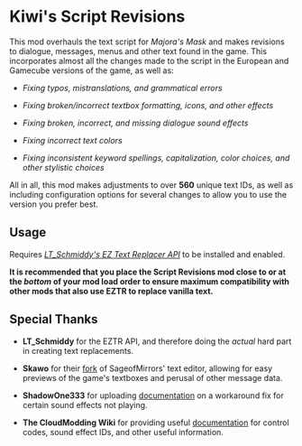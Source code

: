 # Kiwi's Script Revisions
This mod overhauls the text script for *Majora's Mask* and makes revisions to dialogue, messages, menus and other text found in the game. This incorporates almost all the changes made to the script in the European and Gamecube versions of the game, as well as:

 - *Fixing typos, mistranslations, and grammatical errors*
   
  - *Fixing broken/incorrect textbox formatting, icons, and other effects*
   
  - *Fixing broken, incorrect, and missing dialogue sound effects*
   
  - *Fixing incorrect text colors*
   
   - *Fixing inconsistent keyword spellings, capitalization, color choices,
   and other stylistic choices*

All in all, this mod makes adjustments to over **560** unique text IDs, as well as including configuration options for several changes to allow you to use the version you prefer best.


## Usage
Requires [*LT_Schmiddy's EZ Text Replacer API*](https://thunderstore.io/c/zelda-64-recompiled/p/LT_Schmiddy/EZ_Text_Replacer_API/) to be installed and enabled.

**It is recommended that you place the Script Revisions mod close to or at the *bottom* of your mod load order to ensure maximum compatibility with other mods that also use EZTR to replace vanilla text.**

## Special Thanks
- **LT_Schmiddy** for the EZTR API, and therefore doing the *actual* hard part in creating text replacements. 

- **Skawo** for their [fork](https://github.com/skawo/Zelda64-Text-Editor) of SageofMirrors' text editor, allowing for easy previews of the game's textboxes and perusal of other message data.

- **ShadowOne333** for uploading [documentation](https://github.com/ShadowOne333/Zelda64-Redux-Documentation/blob/master/Majora%27s%20Mask/Redux%20Assets/Text/Changes.txt) on a workaround fix for certain sound effects not playing.

- **The CloudModding Wiki** for providing useful [documentation](https://wiki.cloudmodding.com/mm/Text_Format) for control codes, sound effect IDs, and other useful information.
